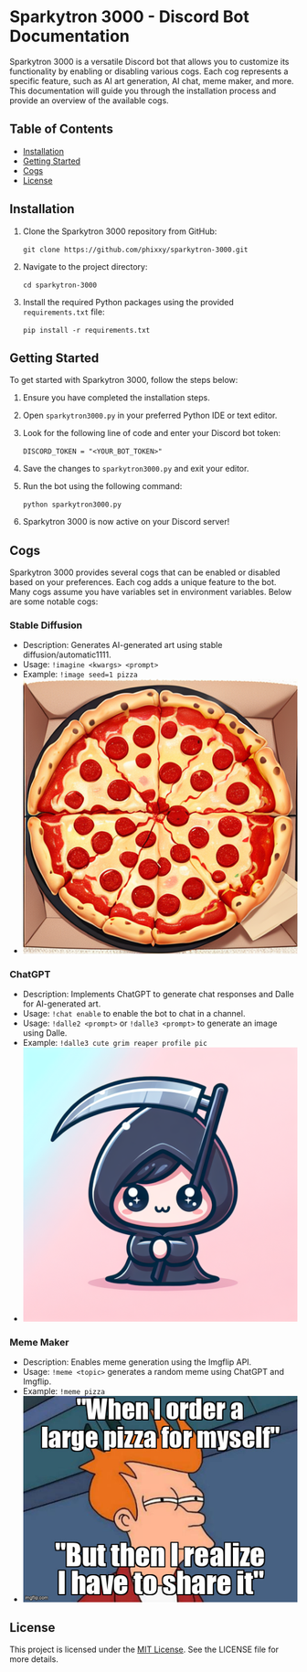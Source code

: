 ﻿
# Sparkytron 3000 - Discord Bot Documentation

Sparkytron 3000 is a versatile Discord bot that allows you to customize its functionality by enabling or disabling various cogs. Each cog represents a specific feature, such as AI art generation, AI chat, meme maker, and more. This documentation will guide you through the installation process and provide an overview of the available cogs.

## Table of Contents

-   [Installation](#installation)
-   [Getting Started](#getting-started)
-   [Cogs](#cogs)
-   [License](#license)

## Installation

1.  Clone the Sparkytron 3000 repository from GitHub:
    
    `git clone https://github.com/phixxy/sparkytron-3000.git`
    

2.  Navigate to the project directory:
    
    `cd sparkytron-3000`
    

3.  Install the required Python packages using the provided `requirements.txt` file:
    
    `pip install -r requirements.txt`
    

## Getting Started

To get started with Sparkytron 3000, follow the steps below:

1.  Ensure you have completed the installation steps.
2.  Open `sparkytron3000.py` in your preferred Python IDE or text editor.
3.  Look for the following line of code and enter your Discord bot token:
    
    `DISCORD_TOKEN = "<YOUR_BOT_TOKEN>"`
    
4.  Save the changes to `sparkytron3000.py` and exit your editor.
5.  Run the bot using the following command:
    
    `python sparkytron3000.py`
    
6.  Sparkytron 3000 is now active on your Discord server!

## Cogs

Sparkytron 3000 provides several cogs that can be enabled or disabled based on your preferences. Each cog adds a unique feature to the bot. Many cogs assume you have variables set in environment variables. Below are some notable cogs:

### Stable Diffusion

-   Description: Generates AI-generated art using stable diffusion/automatic1111.
-   Usage: `!imagine <kwargs> <prompt>`
- Example: `!image seed=1 pizza`
- ![pizza](examples/pizza.png)

### ChatGPT

-   Description: Implements ChatGPT to generate chat responses and Dalle for AI-generated art.
-   Usage: `!chat enable` to enable the bot to chat in a channel.
-   Usage: `!dalle2 <prompt>` or `!dalle3 <prompt>` to generate an image using Dalle.
-   Example: `!dalle3 cute grim reaper profile pic`
- ![cute grim reaper profile pic (Scaled Down)](examples/grim_reaper.png)


### Meme Maker

-   Description: Enables meme generation using the Imgflip API.
-   Usage: `!meme <topic>` generates a random meme using ChatGPT and Imgflip.
-   Example: `!meme pizza`
-  ![pizza meme](examples/meme_example.jpg)

## License

This project is licensed under the [MIT License](https://opensource.org/licenses/MIT). See the LICENSE file for more details.
